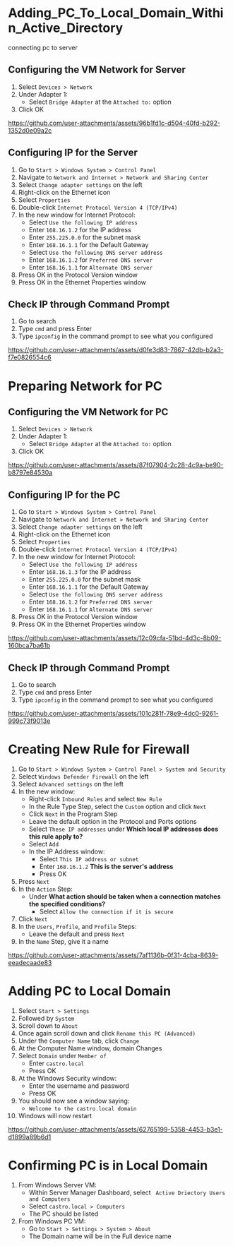 # Adding_PC_To_Local_Domain_Within_Active_Directory
connecting pc to server


## Configuring the VM Network for Server
1. Select `Devices > Network`
2. Under Adapter 1:
    - Select `Bridge Adapter` at the `Attached to:` option
3. Click OK


https://github.com/user-attachments/assets/96b1fd1c-d504-40fd-b292-1352d0e09a2c


## Configuring IP for the Server
1. Go to `Start > Windows System > Control Panel`
2. Navigate to `Network and Internet > Network and Sharing Center`
3. Select `Change adapter settings` on the left
4. Right-click on the Ethernet icon
5. Select `Properties`
6. Double-click `Internet Protocol Version 4 (TCP/IPv4)`
7. In the new window for Internet Protocol:
    - Select `Use the following IP address`
    - Enter `168.16.1.2` for the IP address
    - Enter `255.225.0.0` for the subnet mask
    - Enter `168.16.1.1` for the Default Gateway
    - Select `Use the following DNS server address`
    - Enter `168.16.1.2` for `Preferred DNS server`
    - Enter `168.16.1.1` for `Alternate DNS server`
8. Press OK in the Protocol Version window
9. Press OK in the Ethernet Properties window





## Check IP through Command Prompt
1. Go to search
2. Type `cmd` and press Enter
3. Type `ipconfig` in the command prompt to see what you configured



https://github.com/user-attachments/assets/d0fe3d83-7867-42db-b2a3-f7e0826554c6


# Preparing Network for PC

## Configuring the VM Network for PC
1. Select `Devices > Network`
2. Under Adapter 1:
    - Select `Bridge Adapter` at the `Attached to:` option
3. Click OK



https://github.com/user-attachments/assets/87f07904-2c28-4c9a-be90-b8797e84530a





## Configuring IP for the PC
1. Go to `Start > Windows System > Control Panel`
2. Navigate to `Network and Internet > Network and Sharing Center`
3. Select `Change adapter settings` on the left
4. Right-click on the Ethernet icon
5. Select `Properties`
6. Double-click `Internet Protocol Version 4 (TCP/IPv4)`
7. In the new window for Internet Protocol:
    - Select `Use the following IP address`
    - Enter `168.16.1.3` for the IP address
    - Enter `255.225.0.0` for the subnet mask
    - Enter `168.16.1.1` for the Default Gateway
    - Select `Use the following DNS server address`
    - Enter `168.16.1.2` for `Preferred DNS server`
    - Enter `168.16.1.1` for `Alternate DNS server`
8. Press OK in the Protocol Version window
9. Press OK in the Ethernet Properties window


https://github.com/user-attachments/assets/12c09cfa-51bd-4d3c-8b09-160bca7ba61b


## Check IP through Command Prompt
1. Go to search
2. Type `cmd` and press Enter
3. Type `ipconfig` in the command prompt to see what you configured


https://github.com/user-attachments/assets/101c281f-78e9-4dc0-9261-999c73f9013e


# Creating New Rule for Firewall

1. Go to `Start > Windows System > Control Panel > System and Security`
2. Select `Windows Defender Firewall` on the left
3. Select `Advanced settings` on the left
4. In the new window:
    - Right-click `Inbound Rules` and select `New Rule`
    - In the Rule Type Step, select the `Custom` option and click `Next`
    - Click `Next` in the Program Step
    - Leave the default option in the Protocol and Ports options
    - Select `These IP addresses` under **Which local IP addresses does this rule apply to?**
    - Select `Add`
    - In the IP Address window:
        - Select `This IP address or subnet`
        - Enter `168.16.1.2` **This is the server's address**
        - Press OK
5. Press `Next`
6. In the `Action` Step:
    - Under **What action should be taken when a connection matches the specified conditions?**
        - Select `Allow the connection if it is secure`
7. Click `Next`
8. In the `Users`, `Profile`, and `Profile` Steps:
    - Leave the default and press `Next`
9. In the `Name` Step, give it a name


https://github.com/user-attachments/assets/7af1136b-0f31-4cba-8639-eeadecaade83



# Adding PC to Local Domain

1. Select `Start > Settings`
2. Followed by `System`
3. Scroll down to `About`
4. Once again scroll down and click `Rename this PC (Advanced)`
5. Under the `Computer Name` tab, click `Change`
6. At the Computer Name window, domain Changes
7. Select `Domain` under `Member of`
    - Enter `castro.local`
    - Press OK
8. At the Windows Security window:
    - Enter the username and password
    - Press OK
9. You should now see a window saying:
    - `Welcome to the castro.local domain`
10. Windows will now restart


https://github.com/user-attachments/assets/62765199-5358-4453-b3e1-d1899a89b6d1


# Confirming PC is in Local Domain

1. From Windows Server VM:
    - Within Server Manager Dashboard, select ` Active Driectory Users and Computers`
    - Select `castro.local > Computers`
    - The PC should be listed
2. From Windows PC VM:
    - Go to `Start > Settings > System > About`
    - The Domain name will be in the Full device name

